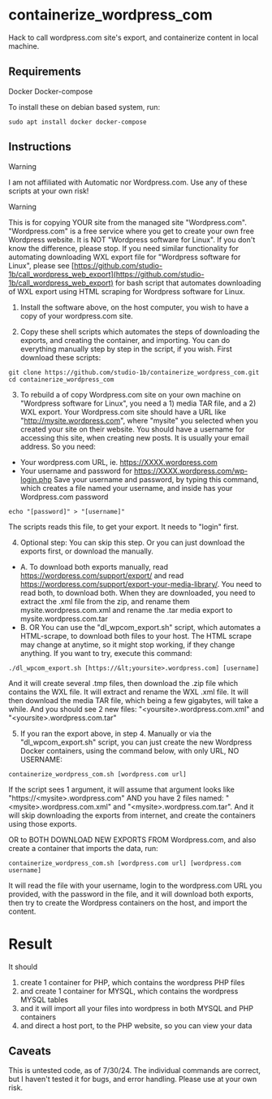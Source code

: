 # containerize_wordpress_com
Hack to call wordpress.com site's export, and containerize content in local machine.

## Requirements
Docker
Docker-compose

To install these on debian based system, run:
```
sudo apt install docker docker-compose
```

## Instructions
> [!WARNING]
> I am not affiliated with Automatic nor Wordpress.com.  Use any of these scripts at your own risk!

> [!WARNING]
> This is for copying YOUR site from the managed site "Wordpress.com".  "Wordpress.com" is a free service where you get to create your own free Wordpress website.  It is NOT "Wordpress software for Linux".  If you don't know the difference, please stop.
> If you need similar functionality for automating downloading WXL export file for "Wordpress software for Linux", please see [https://github.com/studio-1b/call_wordpress_web_export](https://github.com/studio-1b/call_wordpress_web_export) for bash script that automates downloading of WXL export using HTML scraping for Wordpress software for Linux.  

1. Install the software above, on the host computer, you wish to have a copy of your wordpress.com site.

2. Copy these shell scripts which automates the steps of downloading the exports, and creating the container, and importing.  You can do everything manually step by step in the script, if you wish.  First download these scripts:
```
git clone https://github.com/studio-1b/containerize_wordpress_com.git
cd containerize_wordpress_com
```

3. To rebuild a of copy Wordpress.com site on your own machine on "Wordpress software for Linux", you need a 1) media TAR file, and a 2) WXL export.  Your Wordpress.com site should have a URL like "http://mysite.wordpress.com", where "mysite" you selected when you created your site on their website.  You should have a username for accessing this site, when creating new posts.  It is usually your email address.  So you need:
* Your wordpress.com URL, ie. https://XXXX.wordpress.com
* Your username and password for https://XXXX.wordpress.com/wp-login.php
Save your username and password, by typing this command, which creates a file named your username, and inside has your Wordpress.com password
```
echo "[password]" > "[username]"
```
The scripts reads this file, to get your export.  It needs to "login" first.

4. Optional step: You can skip this step.  Or you can just download the exports first, or download the manually.  
* A. To download both exports manually, read https://wordpress.com/support/export/ and read https://wordpress.com/support/export-your-media-library/.  You need to read both, to download both.  When they are downloaded, you need to extract the .xml file from the zip, and rename them mysite.wordpress.com.xml and rename the .tar media export to mysite.wordpress.com.tar
* B. OR You can use the "dl_wpcom_export.sh" script, which automates a HTML-scrape, to download both files to your host.  The HTML scrape may change at anytime, so it might stop working, if they change anything.  If you want to try, execute this command:
```
./dl_wpcom_export.sh [https://&lt;yoursite>.wordpress.com] [username]
```
And it will create several .tmp files, then download the .zip file which contains the WXL file.  It will extract and rename the WXL .xml file.  It will then download the media TAR file, which being a few gigabytes, will take a while.  And you should see 2 new files: "&lt;yoursite>.wordpress.com.xml" and "&lt;yoursite>.wordpress.com.tar"

5. If you ran the export above, in step 4.  Manually or via the "dl_wpcom_export.sh" script, you can just create the new Wordpress Docker containers, using the command below, with only URL, NO USERNAME:
```
containerize_wordpress_com.sh [wordpress.com url]
```
If the script sees 1 argument, it will assume that argument looks like "https://&lt;mysite>.wordpress.com" AND you have 2 files named: "&lt;mysite>.wordpress.com.xml" and "&lt;mysite>.wordpress.com.tar".  And it will skip downloading the exports from internet, and create the containers using those exports.

OR to BOTH DOWNLOAD NEW EXPORTS FROM Wordpress.com, and also create a container that imports the data, run:
```
containerize_wordpress_com.sh [wordpress.com url] [wordpress.com username]
```
It will read the file with your username, login to the wordpress.com URL you provided, with the password in the file, and it will download both exports, then try to create the Wordpress containers on the host, and import the content.


# Result
It should 
1. create 1 container for PHP, which contains the wordpress PHP files
2. and create 1 container for MYSQL, which contains the wordpress MYSQL tables
3. and it will import all your files into wordpress in both MYSQL and PHP containers
4. and direct a host port, to the PHP website, so you can view your data

## Caveats
This is untested code, as of 7/30/24.  The individual commands are correct, but I haven't tested it for bugs, and error handling.  Please use at your own risk.
